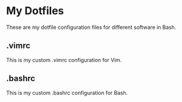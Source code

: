 #  My Dotfiles
These are my dotfile configuration files for different software in Bash.
##  .vimrc
This is my custom .vimrc configuration for Vim.
##  .bashrc
This is my custom .bashrc configuration for Bash.
